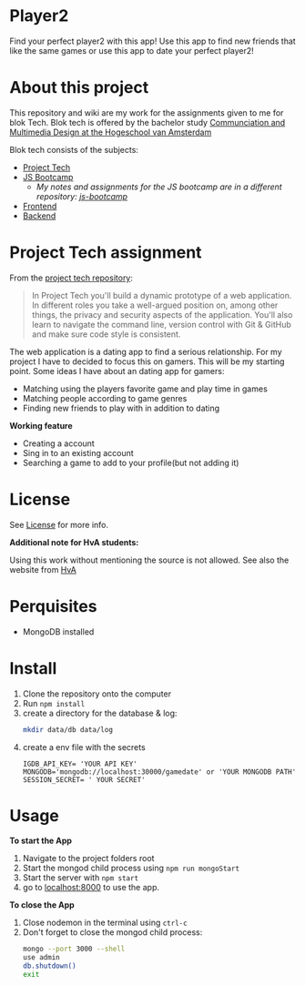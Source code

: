 # Player2
Find your perfect player2 with this app! Use this app to find new friends that like the same games or use this app to date your perfect player2!

# About this project
This repository and wiki are my work for the assignments given to me for blok Tech. Blok tech is offered by the bachelor study [Communciation and Multimedia Design at the Hogeschool van Amsterdam](https://www.cmd-amsterdam.nl)

Blok tech consists of the subjects:
* [Project Tech](https://github.com/cmda-bt/pt-course-18-19)
* [JS Bootcamp](https://github.com/cmda-bt/js-bootcamp-18-19)
	* *My notes and assignments for the JS bootcamp are in a different repository: [js-bootcamp](https://github.com/iSirThijs/js-bootcamp)*
* [Frontend](https://github.com/cmda-bt/be-course-18-19)
* [Backend](https://github.com/cmda-bt/fe-course-18-19)

# Project Tech assignment
From the [project tech repository](https://github.com/cmda-bt/pt-course-18-19):
>In Project Tech you'll build a dynamic prototype of a web application. In different roles you take a well-argued position on, among other things, the privacy and security aspects of the application. You'll also learn to navigate the command line, version control with Git & GitHub and make sure code style is consistent.

The web application is a dating app to find a serious relationship. For my project I have to decided to focus this on gamers. This will be my starting point. Some ideas I have about an dating app for gamers:

* Matching using the players favorite game and play time in games
* Matching people according to game genres
* Finding new friends to play with in addition to dating

**Working feature**
* Creating a account
* Sing in to an existing account
* Searching a game to add to your profile(but not adding it)

# License
See [License](https://github.com/iSirThijs/pt-tech/blob/master/LICENSE) for more info.

**Additional note for HvA students:**

Using this work without mentioning the source is not allowed. See also the website from [HvA](https://az.hva.nl/studenten/az-lemmas/studenten/hva-breed/juridische-zaken/fraude-en-plagiaat/fraude-en-plagiaat.html)

# Perquisites
* MongoDB installed

# Install
1. Clone the repository onto the computer
2. Run `npm install`
3. create a directory for the database & log:
	```bash
	mkdir data/db data/log
	````
4. create a env file with the secrets
	```
	IGDB_API_KEY= 'YOUR API KEY'
	MONGODB='mongodb://localhost:30000/gamedate' or 'YOUR MONGODB PATH'
	SESSION_SECRET= ' YOUR SECRET'
	```

# Usage
**To start the App**
1. Navigate to the project folders root
2. Start the mongod child process using `npm run mongoStart`
3. Start the server with `npm start`
4. go to [localhost:8000](localhost:8000) to use the app.

**To close the App**
1. Close nodemon in the terminal using `ctrl-c`
2. Don't forget to close the mongod child process:
	```bash
	mongo --port 3000 --shell
	use admin
	db.shutdown()
	exit
	```
